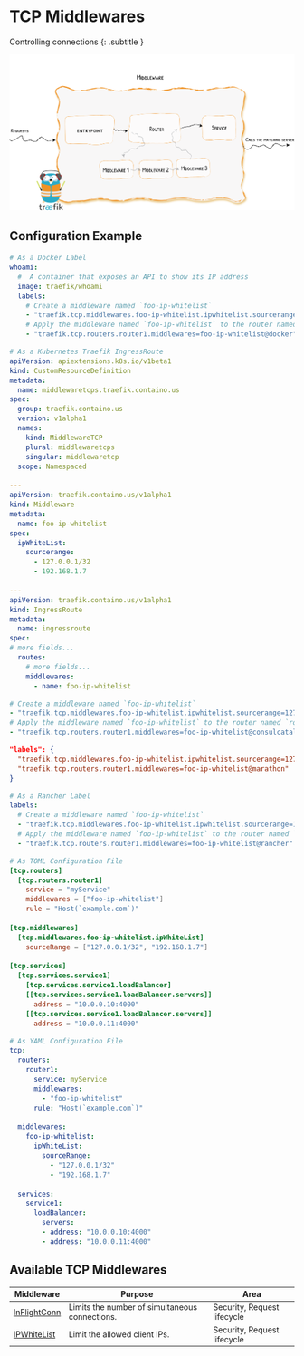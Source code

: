 # TCP Middlewares

Controlling connections
{: .subtitle }

![Overview](../../assets/img/middleware/overview.png)

## Configuration Example

```yaml tab="Docker"
# As a Docker Label
whoami:
  #  A container that exposes an API to show its IP address
  image: traefik/whoami
  labels:
    # Create a middleware named `foo-ip-whitelist`
    - "traefik.tcp.middlewares.foo-ip-whitelist.ipwhitelist.sourcerange=127.0.0.1/32, 192.168.1.7"
    # Apply the middleware named `foo-ip-whitelist` to the router named `router1`
    - "traefik.tcp.routers.router1.middlewares=foo-ip-whitelist@docker"
```

```yaml tab="Kubernetes IngressRoute"
# As a Kubernetes Traefik IngressRoute
apiVersion: apiextensions.k8s.io/v1beta1
kind: CustomResourceDefinition
metadata:
  name: middlewaretcps.traefik.containo.us
spec:
  group: traefik.containo.us
  version: v1alpha1
  names:
    kind: MiddlewareTCP
    plural: middlewaretcps
    singular: middlewaretcp
  scope: Namespaced

---
apiVersion: traefik.containo.us/v1alpha1
kind: Middleware
metadata:
  name: foo-ip-whitelist
spec:
  ipWhiteList:
    sourcerange:
      - 127.0.0.1/32
      - 192.168.1.7

---
apiVersion: traefik.containo.us/v1alpha1
kind: IngressRoute
metadata:
  name: ingressroute
spec:
# more fields...
  routes:
    # more fields...
    middlewares:
      - name: foo-ip-whitelist
```

```yaml tab="Consul Catalog"
# Create a middleware named `foo-ip-whitelist`
- "traefik.tcp.middlewares.foo-ip-whitelist.ipwhitelist.sourcerange=127.0.0.1/32, 192.168.1.7"
# Apply the middleware named `foo-ip-whitelist` to the router named `router1`
- "traefik.tcp.routers.router1.middlewares=foo-ip-whitelist@consulcatalog"
```

```json tab="Marathon"
"labels": {
  "traefik.tcp.middlewares.foo-ip-whitelist.ipwhitelist.sourcerange=127.0.0.1/32, 192.168.1.7",
  "traefik.tcp.routers.router1.middlewares=foo-ip-whitelist@marathon"
}
```

```yaml tab="Rancher"
# As a Rancher Label
labels:
  # Create a middleware named `foo-ip-whitelist`
  - "traefik.tcp.middlewares.foo-ip-whitelist.ipwhitelist.sourcerange=127.0.0.1/32, 192.168.1.7"
  # Apply the middleware named `foo-ip-whitelist` to the router named `router1`
  - "traefik.tcp.routers.router1.middlewares=foo-ip-whitelist@rancher"
```

```toml tab="File (TOML)"
# As TOML Configuration File
[tcp.routers]
  [tcp.routers.router1]
    service = "myService"
    middlewares = ["foo-ip-whitelist"]
    rule = "Host(`example.com`)"

[tcp.middlewares]
  [tcp.middlewares.foo-ip-whitelist.ipWhiteList]
    sourceRange = ["127.0.0.1/32", "192.168.1.7"]

[tcp.services]
  [tcp.services.service1]
    [tcp.services.service1.loadBalancer]
    [[tcp.services.service1.loadBalancer.servers]]
      address = "10.0.0.10:4000"
    [[tcp.services.service1.loadBalancer.servers]]
      address = "10.0.0.11:4000"
```

```yaml tab="File (YAML)"
# As YAML Configuration File
tcp:
  routers:
    router1:
      service: myService
      middlewares:
        - "foo-ip-whitelist"
      rule: "Host(`example.com`)"

  middlewares:
    foo-ip-whitelist:
      ipWhiteList:
        sourceRange:
          - "127.0.0.1/32"
          - "192.168.1.7"

  services:
    service1:
      loadBalancer:
        servers:
        - address: "10.0.0.10:4000"
        - address: "10.0.0.11:4000"
```

## Available TCP Middlewares

| Middleware                                | Purpose                                           | Area                        |
|-------------------------------------------|---------------------------------------------------|-----------------------------|
| [InFlightConn](inflightconn.md)          | Limits the number of simultaneous connections.    | Security, Request lifecycle |
| [IPWhiteList](ipwhitelist.md)             | Limit the allowed client IPs.                     | Security, Request lifecycle |
